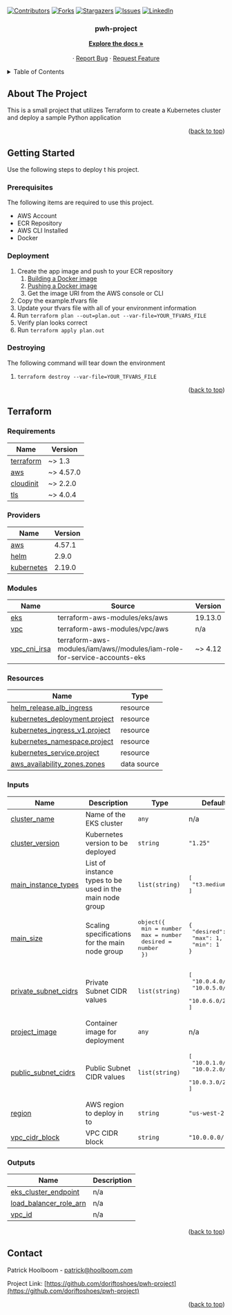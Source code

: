 [![Contributors][contributors-shield]][contributors-url]
[![Forks][forks-shield]][forks-url]
[![Stargazers][stars-shield]][stars-url]
[![Issues][issues-shield]][issues-url]
[![LinkedIn][linkedin-shield]][linkedin-url]

<h3 align="center">pwh-project</h3>

  <p align="center">
    <a href="https://github.com/doriftoshoes/pwh-project"><strong>Explore the docs »</strong></a>
    <br />
    <br />
    ·
    <a href="https://github.com/doriftoshoes/pwh-project/issues">Report Bug</a>
    ·
    <a href="https://github.com/doriftoshoes/pwh-project/issues">Request Feature</a>
  </p>
</div>



<!-- TABLE OF CONTENTS -->
<details>
  <summary>Table of Contents</summary>
  <ol>
    <li>
      <a href="#about-the-project">About The Project</a>
    </li>
    <li>
      <a href="#getting-started">Getting Started</a>
      <ul>
        <li><a href="#prerequisites">Prerequisites</a></li>
        <li><a href="#deployment">Deployment</a></li>
      </ul>
    </li>
    <li><a href="#terraform">Terraform</a></li>
    <li><a href="#contact">Contact</a></li>
  </ol>
</details>



<!-- ABOUT THE PROJECT -->
## About The Project

This is a small project that utilizes Terraform to create a Kubernetes cluster and deploy a sample Python application

<p align="right">(<a href="#readme-top">back to top</a>)</p>

<!-- GETTING STARTED -->
## Getting Started

Use the following steps to deploy t his project.

### Prerequisites

The following items are required to use this project.

* AWS Account
* ECR Repository
* AWS CLI Installed
* Docker

### Deployment

1. Create the app image and push to your ECR repository
    1. [Building a Docker image](https://docs.docker.com/engine/reference/commandline/build/)
    2. [Pushing a Docker image](https://docs.aws.amazon.com/AmazonECR/latest/userguide/docker-push-ecr-image.html)
    3. Get the image URI from the AWS console or CLI
2. Copy the example.tfvars file
3. Update your tfvars file with all of your environment information
4. Run `terraform plan --out=plan.out --var-file=YOUR_TFVARS_FILE`
5. Verify plan looks correct
6. Run `terraform apply plan.out`

### Destroying
The following command will tear down the environment

1. `terraform destroy --var-file=YOUR_TFVARS_FILE`

<p align="right">(<a href="#readme-top">back to top</a>)</p>

## Terraform
<!-- BEGIN_TF_DOCS -->
### Requirements

| Name | Version |
|------|---------|
| <a name="requirement_terraform"></a> [terraform](#requirement\_terraform) | ~> 1.3 |
| <a name="requirement_aws"></a> [aws](#requirement\_aws) | ~> 4.57.0 |
| <a name="requirement_cloudinit"></a> [cloudinit](#requirement\_cloudinit) | ~> 2.2.0 |
| <a name="requirement_tls"></a> [tls](#requirement\_tls) | ~> 4.0.4 |

### Providers

| Name | Version |
|------|---------|
| <a name="provider_aws"></a> [aws](#provider\_aws) | 4.57.1 |
| <a name="provider_helm"></a> [helm](#provider\_helm) | 2.9.0 |
| <a name="provider_kubernetes"></a> [kubernetes](#provider\_kubernetes) | 2.19.0 |

### Modules

| Name | Source | Version |
|------|--------|---------|
| <a name="module_eks"></a> [eks](#module\_eks) | terraform-aws-modules/eks/aws | 19.13.0 |
| <a name="module_vpc"></a> [vpc](#module\_vpc) | terraform-aws-modules/vpc/aws | n/a |
| <a name="module_vpc_cni_irsa"></a> [vpc\_cni\_irsa](#module\_vpc\_cni\_irsa) | terraform-aws-modules/iam/aws//modules/iam-role-for-service-accounts-eks | ~> 4.12 |

### Resources

| Name | Type |
|------|------|
| [helm_release.alb_ingress](https://registry.terraform.io/providers/hashicorp/helm/latest/docs/resources/release) | resource |
| [kubernetes_deployment.project](https://registry.terraform.io/providers/hashicorp/kubernetes/latest/docs/resources/deployment) | resource |
| [kubernetes_ingress_v1.project](https://registry.terraform.io/providers/hashicorp/kubernetes/latest/docs/resources/ingress_v1) | resource |
| [kubernetes_namespace.project](https://registry.terraform.io/providers/hashicorp/kubernetes/latest/docs/resources/namespace) | resource |
| [kubernetes_service.project](https://registry.terraform.io/providers/hashicorp/kubernetes/latest/docs/resources/service) | resource |
| [aws_availability_zones.zones](https://registry.terraform.io/providers/hashicorp/aws/latest/docs/data-sources/availability_zones) | data source |

### Inputs

| Name | Description | Type | Default | Required |
|------|-------------|------|---------|:--------:|
| <a name="input_cluster_name"></a> [cluster\_name](#input\_cluster\_name) | Name of the EKS cluster | `any` | n/a | yes |
| <a name="input_cluster_version"></a> [cluster\_version](#input\_cluster\_version) | Kubernetes version to be deployed | `string` | `"1.25"` | no |
| <a name="input_main_instance_types"></a> [main\_instance\_types](#input\_main\_instance\_types) | List of instance types to be used in the main node group | `list(string)` | <pre>[<br>  "t3.medium"<br>]</pre> | no |
| <a name="input_main_size"></a> [main\_size](#input\_main\_size) | Scaling specifications for the main node group | <pre>object({<br>        min = number<br>        max = number<br>        desired = number<br>    })</pre> | <pre>{<br>  "desired": 1,<br>  "max": 1,<br>  "min": 1<br>}</pre> | no |
| <a name="input_private_subnet_cidrs"></a> [private\_subnet\_cidrs](#input\_private\_subnet\_cidrs) | Private Subnet CIDR values | `list(string)` | <pre>[<br>  "10.0.4.0/24",<br>  "10.0.5.0/24",<br>  "10.0.6.0/24"<br>]</pre> | no |
| <a name="input_project_image"></a> [project\_image](#input\_project\_image) | Container image for deployment | `any` | n/a | yes |
| <a name="input_public_subnet_cidrs"></a> [public\_subnet\_cidrs](#input\_public\_subnet\_cidrs) | Public Subnet CIDR values | `list(string)` | <pre>[<br>  "10.0.1.0/24",<br>  "10.0.2.0/24",<br>  "10.0.3.0/24"<br>]</pre> | no |
| <a name="input_region"></a> [region](#input\_region) | AWS region to deploy in to | `string` | `"us-west-2"` | no |
| <a name="input_vpc_cidr_block"></a> [vpc\_cidr\_block](#input\_vpc\_cidr\_block) | VPC CIDR block | `string` | `"10.0.0.0/16"` | no |

### Outputs

| Name | Description |
|------|-------------|
| <a name="output_eks_cluster_endpoint"></a> [eks\_cluster\_endpoint](#output\_eks\_cluster\_endpoint) | n/a |
| <a name="output_load_balancer_role_arn"></a> [load\_balancer\_role\_arn](#output\_load\_balancer\_role\_arn) | n/a |
| <a name="output_vpc_id"></a> [vpc\_id](#output\_vpc\_id) | n/a |
<!-- END_TF_DOCS -->
<p align="right">(<a href="#readme-top">back to top</a>)</p>

<!-- CONTACT -->
## Contact

Patrick Hoolboom - patrick@hoolboom.com

Project Link: [https://github.com/doriftoshoes/pwh-project](https://github.com/doriftoshoes/pwh-project)

<p align="right">(<a href="#readme-top">back to top</a>)</p>



<!-- MARKDOWN LINKS & IMAGES -->
<!-- https://www.markdownguide.org/basic-syntax/#reference-style-links -->
[contributors-shield]: https://img.shields.io/github/contributors/doriftoshoes/pwh-project.svg?style=for-the-badge
[contributors-url]: https://github.com/doriftoshoes/pwh-project/graphs/contributors
[forks-shield]: https://img.shields.io/github/forks/doriftoshoes/pwh-project.svg?style=for-the-badge
[forks-url]: https://github.com/doriftoshoes/pwh-project/network/members
[stars-shield]: https://img.shields.io/github/stars/doriftoshoes/pwh-project.svg?style=for-the-badge
[stars-url]: https://github.com/doriftoshoes/pwh-project/stargazers
[issues-shield]: https://img.shields.io/github/issues/doriftoshoes/pwh-project.svg?style=for-the-badge
[issues-url]: https://github.com/doriftoshoes/pwh-project/issues
[linkedin-shield]: https://img.shields.io/badge/-LinkedIn-black.svg?style=for-the-badge&logo=linkedin&colorB=555
[linkedin-url]: https://linkedin.com/in/pwhoolboom
[product-screenshot]: images/screenshot.png